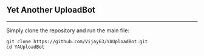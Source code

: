 ## Yet Another UploadBot
---
Simply clone the repository and run the main file:

```git clone 
git clone https://github.com/Vijay63/YAUploadBot.git
cd YAUploadBot
